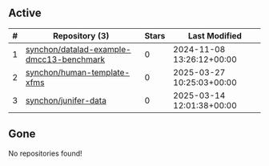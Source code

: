 ## Active
| # | Repository (3) | Stars | Last Modified |
| --- | --- | --- | --- |
| 1 | [synchon/datalad-example-dmcc13-benchmark](https://gin.g-node.org/synchon/datalad-example-dmcc13-benchmark) | 0 | 2024-11-08 13:26:12+00:00 |
| 2 | [synchon/human-template-xfms](https://gin.g-node.org/synchon/human-template-xfms) | 0 | 2025-03-27 10:25:03+00:00 |
| 3 | [synchon/junifer-data](https://gin.g-node.org/synchon/junifer-data) | 0 | 2025-03-14 12:01:38+00:00 |

## Gone
No repositories found!

